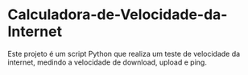 # Calculadora-de-Velocidade-da-Internet
Este projeto é um script Python que realiza um teste de velocidade da internet, medindo a velocidade de download, upload e ping.
